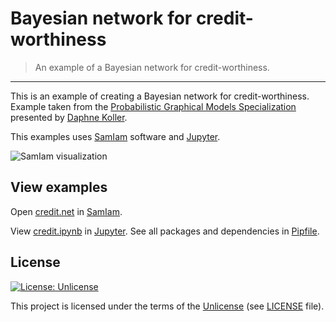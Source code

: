 # Bayesian network for credit-worthiness

> An example of a Bayesian network for credit-worthiness.

---

This is an example of creating a Bayesian network for credit-worthiness. Example taken
from the [Probabilistic Graphical Models Specialization](https://www.coursera.org/specializations/probabilistic-graphical-models)
presented by [Daphne Koller](https://ai.stanford.edu/~koller/).

This examples uses [SamIam](http://reasoning.cs.ucla.edu/samiam/) software and [Jupyter](https://jupyter.org/).

![SamIam visualization](<https://github.com/zsxoff/bayessian-network-credit/raw/master/images/samiam.png>)

## View examples

Open [credit.net](https://raw.githubusercontent.com/zsxoff/bayessian-network-credit/master/credit.net) in [SamIam](http://reasoning.cs.ucla.edu/samiam/).

View [credit.ipynb](https://raw.githubusercontent.com/zsxoff/bayessian-network-credit/master/credit.ipynb) in [Jupyter](https://jupyter.org/).
See all packages and dependencies in [Pipfile](<https://github.com/zsxoff/bayessian-network-credit/blob/master/Pipfile>).

## License

[![License: Unlicense](https://img.shields.io/badge/License-Unlicense-green.svg?style=flat-square)](https://unlicense.org/)

This project is licensed under the terms of the [Unlicense](https://unlicense.org/) (see
[LICENSE](<https://github.com/zsxoff/bayessian-network-credit/blob/master/LICENSE>)
file).
